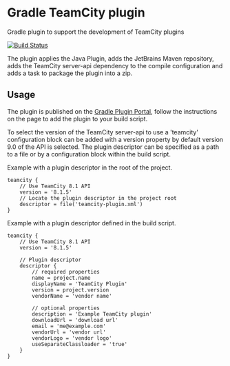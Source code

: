 # Gradle TeamCity plugin

Gradle plugin to support the development of TeamCity plugins

[![Build Status](https://travis-ci.org/rodm/gradle-teamcity-plugin.svg?branch=master)](https://travis-ci.org/rodm/gradle-teamcity-plugin)

The plugin applies the Java Plugin, adds the JetBrains Maven repository, adds the TeamCity server-api dependency
to the compile configuration and adds a task to package the plugin into a zip.

## Usage

The plugin is published on the [Gradle Plugin Portal](https://plugins.gradle.org/plugin/com.github.rodm.teamcity), follow
the instructions on the page to add the plugin to your build script. 

To select the version of the TeamCity server-api to use a 'teamcity' configuration block can be added with a version
property by default version 9.0 of the API is selected. The plugin descriptor can be specified as a path to a file or
by a configuration block within the build script.

Example with a plugin descriptor in the root of the project.
```
teamcity {
    // Use TeamCity 8.1 API 
    version = '8.1.5'
    // Locate the plugin descriptor in the project root
    descriptor = file('teamcity-plugin.xml')
}
```

Example with a plugin descriptor defined in the build script.
```
teamcity {
    // Use TeamCity 8.1 API 
    version = '8.1.5'

    // Plugin descriptor
    descriptor {
        // required properties
        name = project.name
        displayName = 'TeamCity Plugin'        
        version = project.version
        vendorName = 'vendor name'
        
        // optional properties
        description = 'Example TeamCity plugin'
        downloadUrl = 'download url'
        email = 'me@example.com'
        vendorUrl = 'vendor url'
        vendorLogo = 'vendor logo'
        useSeparateClassloader = 'true'
    }
}
```
